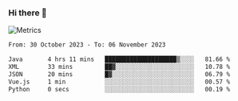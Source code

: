 ### Hi there 👋

![Metrics](https://github.com/radoapx/radoapx/blob/main/github-metrics.svg)

<!--START_SECTION:waka-->

```txt
From: 30 October 2023 - To: 06 November 2023

Java       4 hrs 11 mins   ████████████████████▒░░░░   81.66 %
XML        33 mins         ██▓░░░░░░░░░░░░░░░░░░░░░░   10.78 %
JSON       20 mins         █▓░░░░░░░░░░░░░░░░░░░░░░░   06.79 %
Vue.js     1 min           ░░░░░░░░░░░░░░░░░░░░░░░░░   00.57 %
Python     0 secs          ░░░░░░░░░░░░░░░░░░░░░░░░░   00.19 %
```

<!--END_SECTION:waka-->

<!--
**radoapx/radoapx** is a ✨ _special_ ✨ repository because its `README.md` (this file) appears on your GitHub profile.

Here are some ideas to get you started:

- 🔭 I’m currently working on ...
- 🌱 I’m currently learning ...
- 👯 I’m looking to collaborate on ...
- 🤔 I’m looking for help with ...
- 💬 Ask me about ...
- 📫 How to reach me: ...
- 😄 Pronouns: ...
- ⚡ Fun fact: ...
-->
